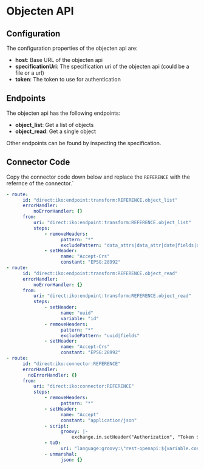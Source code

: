 # Objecten API

## Configuration

The configuration properties of the objecten api are:
- **host**: Base URL of the objecten api
- **specificationUri**: The specification uri of the objecten api (could be a file or a url)
- **token**: The token to use for authentication

## Endpoints

The objecten api has the following endpoints:
- **object_list**: Get a list of objects
- **object_read**: Get a single object

Other endpoints can be found by inspecting the specification.

## Connector Code

Copy the connector code down below and replace the `REFERENCE` with the refernce of the connector.`

```yaml
- route:
      id: "direct:iko:endpoint:transform:REFERENCE.object_list"
      errorHandler:
          noErrorHandler: {}
      from:
          uri: "direct:iko:endpoint:transform:REFERENCE.object_list"
          steps:
              - removeHeaders:
                    pattern: "*"
                    excludePattern: "data_attrs|data_attr|date|fields|ordering|page|pageSize|registrationDate|type"
              - setHeader:
                    name: "Accept-Crs"
                    constant: "EPSG:28992"
- route:
      id: "direct:iko:endpoint:transform:REFERENCE.object_read"
      errorHandler:
          noErrorHandler: {}
      from:
          uri: "direct:iko:endpoint:transform:REFERENCE.object_read"
          steps:
              - setHeader:
                    name: "uuid"
                    variable: "id"
              - removeHeaders:
                    pattern: "*"
                    excludePattern: "uuid|fields"
              - setHeader:
                    name: "Accept-Crs"
                    constant: "EPSG:28992"
- route:
      id: "direct:iko:connector:REFERENCE"
      errorHandler:
        noErrorHandler: {}
      from:
          uri: "direct:iko:connector:REFERENCE"
          steps:
              - removeHeaders:
                    pattern: "*"
              - setHeader:
                    name: "Accept"
                    constant: "application/json"
              - script:
                    groovy: |-
                        exchange.in.setHeader("Authorization", "Token ${exchange.getVariable('configProperties', Map).token}")
              - toD:
                    uri: "language:groovy:\"rest-openapi:${variable.configProperties.specificationUri}#${variable.operation}?host=${variable.configProperties.host}\""
              - unmarshal:
                    json: {}
```